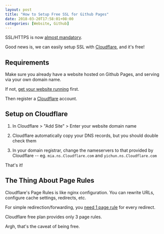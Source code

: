 ```yaml
---
layout: post
title: "How to Setup Free SSL for Github Pages"
date: 2018-03-20T17:58:01+08:00
categories: [Website, Github]
---
```


SSL/HTTPS is now [almost mandatory](https://searchengineland.com/effective-july-2018-googles-chrome-browser-will-mark-non-https-sites-as-not-secure-291623).

Good news is, we can easily setup SSL with [Cloudflare](https://www.Cloudflare.com), and it's free!

## Requirements

Make sure you already have a website hosted on Github Pages, and serving via your own domain name.

If not, [get your website running](/2015/09/02/how-to-host-a-website-on-github-pages/) first.

Then register a [Cloudflare](https://www.Cloudflare.com) account.

## Setup on Cloudflare

1. In Cloudflare > "Add Site" > Enter your website domain name

2. Cloudflare automatically copy your DNS records, but you should double check them

3. In your domain registrar, change the nameservers to that provided by Cloudflare -- eg. `mia.ns.Cloudflare.com` and `yichun.ns.Cloudflare.com`

That's it!

## The Thing About Page Rules

Cloudflare's Page Rules is like nginx configuration. You can rewrite URLs, configure cache settings, redirects, etc.

For simple redirection/forwarding, you [need 1 page rule](https://support.cloudflare.com/hc/en-us/articles/200168306-Is-there-a-tutorial-for-Page-Rules-#redirects) for every redirect.

Cloudflare free plan provides only 3 page rules.

Argh, that's the caveat of being free.
